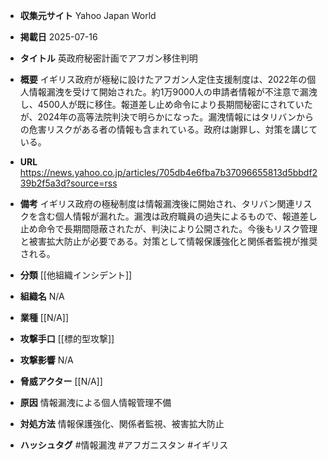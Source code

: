 - **収集元サイト**
Yahoo Japan World

- **掲載日**
2025-07-16

- **タイトル**
英政府秘密計画でアフガン移住判明

- **概要**
イギリス政府が極秘に設けたアフガン人定住支援制度は、2022年の個人情報漏洩を受けて開始された。約1万9000人の申請者情報が不注意で漏洩し、4500人が既に移住。報道差し止め命令により長期間秘密にされていたが、2024年の高等法院判決で明らかになった。漏洩情報にはタリバンからの危害リスクがある者の情報も含まれている。政府は謝罪し、対策を講じている。

- **URL**
https://news.yahoo.co.jp/articles/705db4e6fba7b37096655813d5bbdf239b2f5a3d?source=rss

- **備考**
イギリス政府の極秘制度は情報漏洩後に開始され、タリバン関連リスクを含む個人情報が漏れた。漏洩は政府職員の過失によるもので、報道差し止め命令で長期間隠蔽されたが、判決により公開された。今後もリスク管理と被害拡大防止が必要である。対策として情報保護強化と関係者監視が推奨される。

- **分類**
[[他組織インシデント]]

- **組織名**
N/A

- **業種**
[[N/A]]

- **攻撃手口**
[[標的型攻撃]]

- **攻撃影響**
N/A

- **脅威アクター**
[[N/A]]

- **原因**
情報漏洩による個人情報管理不備

- **対処方法**
情報保護強化、関係者監視、被害拡大防止

- **ハッシュタグ**
#情報漏洩 #アフガニスタン #イギリス
